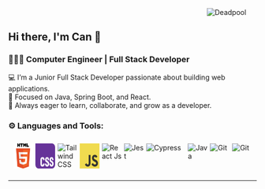 <img align="right" alt="Deadpool" width="101px" src="https://i.ibb.co/kgMnMG7W/dp.png" />
<br>

## Hi there, I'm Can  🙌 
### 👨🏻‍💻 Computer Engineer | Full Stack Developer
💻 I’m a Junior Full Stack Developer passionate about building web applications.  
🎯 Focused on Java, Spring Boot, and React.  
🚀 Always eager to learn, collaborate, and grow as a developer.  

### ⚙️ **Languages and Tools:**

<div style="display: flex; gap: 5px; padding: 10px;">
  <img align="center" alt="HTML5" width="40px" src="https://raw.githubusercontent.com/github/explore/80688e429a7d4ef2fca1e82350fe8e3517d3494d/topics/html/html.png" />
  <img align="center" alt="CSS3" width="40px" src="https://raw.githubusercontent.com/github/explore/80688e429a7d4ef2fca1e82350fe8e3517d3494d/topics/css/css.png" />
  <img align="center" alt="Tailwind CSS" width="40px" src="https://upload.wikimedia.org/wikipedia/commons/d/d5/Tailwind_CSS_Logo.svg" />
  <img align="center" alt="JavaScript" width="40px" src="https://raw.githubusercontent.com/github/explore/80688e429a7d4ef2fca1e82350fe8e3517d3494d/topics/javascript/javascript.png" />
  <img align="center" alt="React Js" width="40px" src="https://cdn.iconscout.com/icon/free/png-512/free-react-icon-svg-download-png-1175110.png?f=webp&w=256" />
  <img align="center" alt="Jest" width="40px" src="https://cdn.iconscout.com/icon/free/png-512/free-jest-logo-icon-svg-download-png-2945020.png?f=webp&w=256" />
  <img align="center" alt="Cypress" width="80px" src="https://upload.wikimedia.org/wikipedia/commons/b/bb/Cypress_Software.png" />
  <img align="center" alt="Java" width="40px" src="https://cdn.iconscout.com/icon/free/png-512/free-java-icon-svg-download-png-1174953.png?f=webp&w=256" />
  <img align="center" alt="Git" width="40px" src="https://upload.wikimedia.org/wikipedia/commons/e/e0/Git-logo.svg" />
  <img align="center" alt="Git" width="40px" src="https://upload.wikimedia.org/wikipedia/commons/7/70/Figma.svg" />
</div>

---
